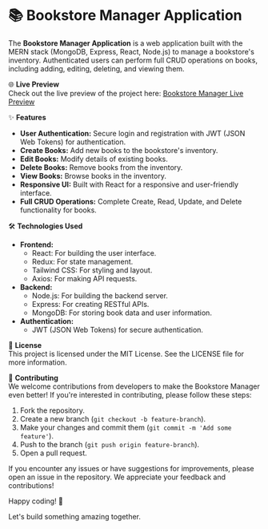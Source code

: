 # 📚 Bookstore Manager Application

The **Bookstore Manager Application** is a web application built with the MERN stack (MongoDB, Express, React, Node.js) to manage a bookstore's inventory. Authenticated users can perform full CRUD operations on books, including adding, editing, deleting, and viewing them.

🌐 **Live Preview**  
Check out the live preview of the project here: [Bookstore Manager Live Preview](https://bookstore-manager-frontend.vercel.app/)

✨ **Features**
- **User Authentication:** Secure login and registration with JWT (JSON Web Tokens) for authentication.
- **Create Books:** Add new books to the bookstore's inventory.
- **Edit Books:** Modify details of existing books.
- **Delete Books:** Remove books from the inventory.
- **View Books:** Browse books in the inventory.
- **Responsive UI:** Built with React for a responsive and user-friendly interface.
- **Full CRUD Operations:** Complete Create, Read, Update, and Delete functionality for books.

🛠️ **Technologies Used**
- **Frontend:**
  - React: For building the user interface.
  - Redux: For state management.
  - Tailwind CSS: For styling and layout.
  - Axios: For making API requests.
- **Backend:**
  - Node.js: For building the backend server.
  - Express: For creating RESTful APIs.
  - MongoDB: For storing book data and user information.
- **Authentication:**
  - JWT (JSON Web Tokens) for secure authentication.

📜 **License**  
This project is licensed under the MIT License. See the LICENSE file for more information.

🤝 **Contributing**  
We welcome contributions from developers to make the Bookstore Manager even better! If you're interested in contributing, please follow these steps:

1. Fork the repository.
2. Create a new branch (`git checkout -b feature-branch`).
3. Make your changes and commit them (`git commit -m 'Add some feature'`).
4. Push to the branch (`git push origin feature-branch`).
5. Open a pull request.

If you encounter any issues or have suggestions for improvements, please open an issue in the repository. We appreciate your feedback and contributions!

Happy coding! 🚀

Let's build something amazing together.
